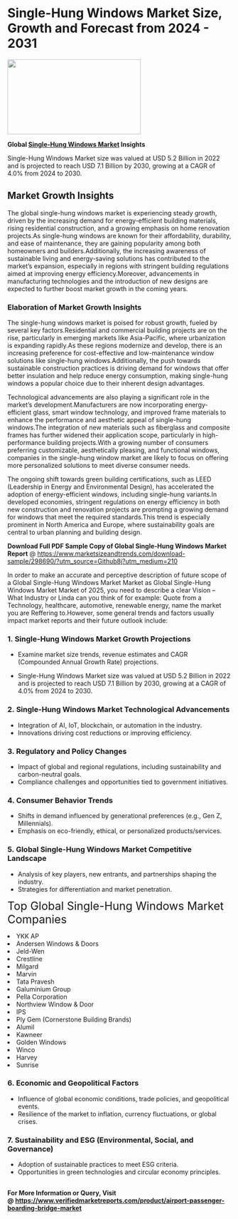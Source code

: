 <H1>Single-Hung Windows Market Size, Growth and Forecast from 2024 - 2031</H1><img class="aligncenter size-medium wp-image-584254" src="https://thirdeyenews.in/wp-content/uploads/2024/09/Global-Market-Research-300x168.jpeg" alt="" width="300" height="168" /><p><strong>Global&nbsp;<a href="https://www.marketsizeandtrends.com/download-sample/298690/?utm_source=Github8j?utm_medium=210">Single-Hung Windows Market</a> Insights</strong></p><p>Single-Hung Windows Market size was valued at USD 5.2 Billion in 2022 and is projected to reach USD 7.1 Billion by 2030, growing at a CAGR of 4.0% from 2024 to 2030.</p><p><h2>Market Growth Insights</h2> <p>The global single-hung windows market is experiencing steady growth, driven by the increasing demand for energy-efficient building materials, rising residential construction, and a growing emphasis on home renovation projects.As single-hung windows are known for their affordability, durability, and ease of maintenance, they are gaining popularity among both homeowners and builders.Additionally, the increasing awareness of sustainable living and energy-saving solutions has contributed to the market’s expansion, especially in regions with stringent building regulations aimed at improving energy efficiency.Moreover, advancements in manufacturing technologies and the introduction of new designs are expected to further boost market growth in the coming years.</p> <h3>Elaboration of Market Growth Insights</h3> <p>The single-hung windows market is poised for robust growth, fueled by several key factors.Residential and commercial building projects are on the rise, particularly in emerging markets like Asia-Pacific, where urbanization is expanding rapidly.As these regions modernize and develop, there is an increasing preference for cost-effective and low-maintenance window solutions like single-hung windows.Additionally, the push towards sustainable construction practices is driving demand for windows that offer better insulation and help reduce energy consumption, making single-hung windows a popular choice due to their inherent design advantages.</p> <p>Technological advancements are also playing a significant role in the market’s development.Manufacturers are now incorporating energy-efficient glass, smart window technology, and improved frame materials to enhance the performance and aesthetic appeal of single-hung windows.The integration of new materials such as fiberglass and composite frames has further widened their application scope, particularly in high-performance building projects.With a growing number of consumers preferring customizable, aesthetically pleasing, and functional windows, companies in the single-hung window market are likely to focus on offering more personalized solutions to meet diverse consumer needs.</p> <p>The ongoing shift towards green building certifications, such as LEED (Leadership in Energy and Environmental Design), has accelerated the adoption of energy-efficient windows, including single-hung variants.In developed economies, stringent regulations on energy efficiency in both new construction and renovation projects are prompting a growing demand for windows that meet the required standards.This trend is especially prominent in North America and Europe, where sustainability goals are central to urban planning and building design.</p> <p><span class=""><strong>Download Full PDF Sample Copy of Global Single-Hung Windows Market Report</strong> @ <a href="https://www.marketsizeandtrends.com/download-sample/298690/?utm_source=Github8j?utm_medium=210" target="_blank">https://www.marketsizeandtrends.com/download-sample/298690/?utm_source=Github8j?utm_medium=210</a></span></p><p>In order to make an accurate and perceptive description of future scope of a Global&nbsp;Single-Hung Windows Market Market as Global&nbsp;Single-Hung Windows Market Market of 2025, you need to describe a clear Vision &ndash; What Industry or Linda can you think of for example: Quote from a Technology, healthcare, automotive, renewable energy, name the market you are Reffering to.However, some general trends and factors usually impact market reports and their future outlook include:</p><h3>1.&nbsp;<strong>Single-Hung Windows Market Growth Projections</strong></h3><ul><li>Examine market size trends, revenue estimates and CAGR (Compounded Annual Growth Rate) projections.</li><li><p>Single-Hung Windows Market size was valued at USD 5.2 Billion in 2022 and is projected to reach USD 7.1 Billion by 2030, growing at a CAGR of 4.0% from 2024 to 2030.</p></li></ul><h3>2.&nbsp;<strong>Single-Hung Windows Market Technological Advancements</strong></h3><ul><li>Integration of AI, IoT, blockchain, or automation in the industry.</li><li>Innovations driving cost reductions or improving efficiency.</li></ul><h3>3.&nbsp;<strong>Regulatory and Policy Changes</strong></h3><ul><li>Impact of global and regional regulations, including sustainability and carbon-neutral goals.</li><li>Compliance challenges and opportunities tied to government initiatives.</li></ul><h3>4.&nbsp;<strong>Consumer Behavior Trends</strong></h3><ul><li>Shifts in demand influenced by generational preferences (e.g., Gen Z, Millennials).</li><li>Emphasis on eco-friendly, ethical, or personalized products/services.</li></ul><h3>5.&nbsp;<strong>Global Single-Hung Windows Market Competitive Landscape</strong></h3><ul><li>Analysis of key players, new entrants, and partnerships shaping the industry.</li><li>Strategies for differentiation and market penetration.</li></ul><p data-pm-slice="1 1 []"><span style="color: inherit; font-family: inherit; font-size: 25px;">Top Global Single-Hung Windows Market Companies</span></p><div class="" data-test-id=""><p><li>YKK AP</li><li> Andersen Windows & Doors</li><li> Jeld-Wen</li><li> Crestline</li><li> Milgard</li><li> Marvin</li><li> Tata Pravesh</li><li> Galuminium Group</li><li> Pella Corporation</li><li> Northview Window & Door</li><li> IPS</li><li> Ply Gem (Cornerstone Building Brands)</li><li> Alumil</li><li> Kawneer</li><li> Golden Windows</li><li> Winco</li><li> Harvey</li><li> Sunrise</li></p></div><h3>6.&nbsp;<strong>Economic and Geopolitical Factors</strong></h3><ul><li>Influence of global economic conditions, trade policies, and geopolitical events.</li><li>Resilience of the market to inflation, currency fluctuations, or global crises.</li></ul><h3>7.&nbsp;<strong>Sustainability and ESG (Environmental, Social, and Governance)</strong></h3><ul><li>Adoption of sustainable practices to meet ESG criteria.</li><li>Opportunities in green technologies and circular economy principles.</li></ul><h2><strong style="font-size: 14px;">For More Information or Query, Visit @&nbsp;</strong><a style="background-color: #ffffff; font-size: 14px;" href="https://www.marketsizeandtrends.com/report/single-hung-windows-market/" target="_blank">https://www.verifiedmarketreports.com/product/airport-passenger-boarding-bridge-market</a></h2>